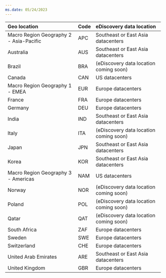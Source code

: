 ```yaml
---
ms.date: 05/24/2023
---
```

|  Geo location                          |  Code  |  eDiscovery data location        |
|:---------------------------------------|:-------|:---------------------------------|
|Macro Region Geography 2 - Asia-Pacific |APC     |Southeast or East Asia datacenters|
|Australia                               |AUS     |Southeast or East Asia datacenters|
|Brazil                                  |BRA     |(eDiscovery data location coming soon)|
|Canada                                  |CAN     |US datacenters                    |
|Macro Region Geography 1 - EMEA         |EUR     |Europe datacenters                |
|France                                  |FRA     |Europe datacenters                |
|Germany                                 |DEU     |Europe datacenters                |
|India                                   |IND     |Southeast or East Asia datacenters|
|Italy                                   |ITA     |(eDiscovery data location coming soon)|
|Japan                                   |JPN     |Southeast or East Asia datacenters|
|Korea                                   |KOR     |Southeast or East Asia datacenters|
|Macro Region Geography 3 - Americas     |NAM     |US datacenters                    |
|Norway                                  |NOR     |(eDiscovery data location coming soon)|
|Poland                                  |POL     |(eDiscovery data location coming soon)|
|Qatar                                   |QAT     |(eDiscovery data location coming soon)|
|South Africa                            |ZAF     |Europe datacenters                |
|Sweden                                  |SWE     |Europe datacenters                |
|Switzerland                             |CHE     |Europe datacenters                |
|United Arab Emirates                    |ARE     |Southeast or East Asia datacenters|
|United Kingdom                          |GBR     |Europe datacenters                |

